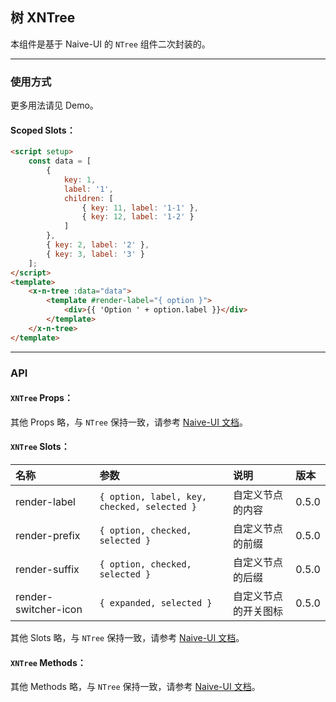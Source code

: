 ﻿## 树 XNTree

本组件是基于 Naive-UI 的 `NTree` 组件二次封装的。

---

### 使用方式

更多用法请见 Demo。

#### Scoped Slots：

```html
<script setup>
    const data = [
        {
            key: 1,
            label: '1',
            children: [
                { key: 11, label: '1-1' },
                { key: 12, label: '1-2' }
            ]
        },
        { key: 2, label: '2' },
        { key: 3, label: '3' }
    ];
</script>
<template>
    <x-n-tree :data="data">
        <template #render-label="{ option }">
            <div>{{ 'Option ' + option.label }}</div>
        </template>
    </x-n-tree>
</template>
```

---

### API

#### `XNTree` Props：

其他 Props 略，与 `NTree` 保持一致，请参考 [Naive-UI 文档](https://www.naiveui.com/zh-CN/os-theme/components/tree#Tree-Props)。

#### `XNTree` Slots：

| 名称                 | 参数                                        | 说明                 | 版本  |
| :------------------- | :------------------------------------------ | :------------------- | :---- |
| render-label         | `{ option, label, key, checked, selected }` | 自定义节点的内容     | 0.5.0 |
| render-prefix        | `{ option, checked, selected }`             | 自定义节点的前缀     | 0.5.0 |
| render-suffix        | `{ option, checked, selected }`             | 自定义节点的后缀     | 0.5.0 |
| render-switcher-icon | `{ expanded, selected }`                    | 自定义节点的开关图标 | 0.5.0 |

其他 Slots 略，与 `NTree` 保持一致，请参考 [Naive-UI 文档](https://www.naiveui.com/zh-CN/os-theme/components/tree#Tree-Slots)。

#### `XNTree` Methods：

其他 Methods 略，与 `NTree` 保持一致，请参考 [Naive-UI 文档](https://www.naiveui.com/zh-CN/os-theme/components/tree#Tree-Methods)。
